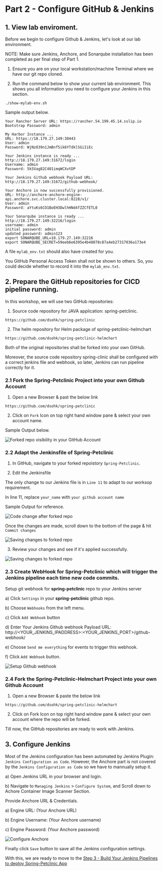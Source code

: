 # Part 2 - Configure GitHub & Jenkins 



## 1. View lab enviroment.

Before we begin to configure Github & Jenkins, let's look at our lab environment.

NOTE: Make sure Jenkins, Anchore, and Sonarqube installation has been completed as per final step of Part 1.

1) Ensure you are on your local workstation/machine Terminal where we have our git repo cloned.

2) Run the command below to show your current lab environment. This shows you all information you need to configure your Jenkins in this section.

```
./show-mylab-env.sh
```

Sample output below.

```
Your Rancher Server URL: https://rancher.54.199.45.14.sslip.io
Bootstrap Password: admin

My Harbor Instance ...
URL: https://18.179.27.149:30443
User: admin
Password: WjNzO39n1JmBnf5ik6YTdklSGiIiEc

Your Jenkins instance is ready ...
http://18.179.27.149:31672/login
Username: admin
Password: 5kSVag82C401imqWCXvtDP

Your Jenkins Github webhook Payload URL:
http://18.179.27.149:31672/github-webhook/

Your Anchore is now successfully provisioned.
URL: http://anchore-anchore-engine-api.anchore.svc.cluster.local:8228/v1/
User: admin
Password: aYtuKs6CO1BoEH3DwlhHNd4fZZCfETL0

Your Sonarqube instance is ready ...
http://18.179.27.149:32216/login
username: admin
initial password: admin
updated password: admin123
export SONARQUBE_URL=18.179.27.149:32216
export SONARQUBE_SECRET=59eeb6e6395e4b48078c87a4eb27317036a173e4
```

A file `mylab_env.txt` should also have created for you. 

You GitHub Personal Access Token shall not be shown to others.
So, you could decide whether to record it into the `mylab_env.txt`.

## 2. Prepare the GitHub repositories for CICD pipeline running.

In this workshop, we will use two GitHub repositories:

1) Source code repository for JAVA application: spring-petclinic.
```
https://github.com/dsohk/spring-petclinic
```
2) The helm repository for Helm package of spring-petclinic-helmchart

```
https://github.com/dsohk/spring-petclinic-helmchart
```

Both of the original repositories shall be forked into your own GitHub.

Moreover, the source code repository spring-clinic shall be configured with a correct jenkins file and webhook,
so later, Jenkins can run pipeline correctly for it.
 
### 2.1 Fork the Spring-Petclinic Project into your own Github Account

1) Open a new Browser & past the below link

```
https://github.com/dsohk/spring-petclinic
```

2) Click on `Fork` Icon on top right hand window pane & select your own account name. 

Sample Output below.

![Forked repo visibility in your GitHub Account](./Images-10-13-2021/step3-part2-forking-spring-petclinic.png)


### 2.2 Adapt the Jenkinsfile of Spring-Petclinic

1) In GitHub, navigate to your forked repoistory `Spring-Petclinic`. 

2) Edit the Jenkinsfile

The only change to our Jenkins file is in `Line 11` to adapt to our worksop requirement.

In line 11, replace `your_name` with `your github account name`

Sample Output for reference.

![Code change after forked repo](./Images-10-13-2021/step3-part2-forking-spring-petclinic-editing-jenkinsfile-changing-userid-pg2.png)



Once the changes are made, scroll down to the bottom of the page & hit `Commit changes` 

![Saving changes to forked repo](./Images-10-13-2021/step3-part2-forking-spring-petclinic-making-changing-userid-save.png)

3) Review your changes and see if it's applied successfully.
 
![Saving changes to forked repo](./Images-10-13-2021/step3-part2-forking-spring-petclinic-making-changing-revewing-changes-applied.png)


### 2.3 Create WebHook for Spring-Petclinic which will trigger the Jenkins pipeline each time new code commits.

Setup git webhook for **spring-petclinic** repo to your Jenkins server

a) Click `Settings` in your **spring-petclinic** github repo.

b) Choose `Webhooks` from the left menu.

c) Click `Add Webhook` button

d) Enter Your Jenkins Github webhook Payload URL:
http://<YOUR_JENKINS_IPADDRESS>:<YOUR_JENKINS_PORT>/github-webhook/ 

e) Choose `Send me everything` for events to trigger this webhook.

f) Click `Add Webhook` button.

![Setup Github webhook](./Images-10-13-2021/github-webhook.png)


### 2.4 Fork the Spring-Petclinic-Helmchart Project into your own Github Account

1) Open a new Browser & paste the below link

```
https://github.com/dsohk/spring-petclinic-helmchart
```
2) Click on Fork Icon on top right hand window pane & select your own account where the repo will be forked.


Till now, the GitHub repositories are ready to work with Jenkins.


## 3. Configure Jenkins 

Most of the Jenkins configuration has been automated by Jenkins Plugin: `Jenkins Configuration as Code`.
However, the Anchore part is not covered by the `Jenkins Configuration as Code` so we have to mannually setup it.

a) Open Jenkins URL in your browser and login.

b) Navigate to `Managing Jenkins` > `Configure System`, and Scroll down to Achore Container Image Scanner Section.

Provide Anchore URL & Credentials. 

a) Engine URL: (Your Anchore URL)

b) Engine Username: (Your Anchore username)

c) Engine Password: (Your Anchore password)

![Configure Anchore](./Images-10-13-2021/part2-configure-Jenkins-Anchore.png)

Finally click `Save` button to save all the Jenkins configuration settings.

With this, we are ready to move to the [Step 3 - Build Your Jenkins Pipelines to deploy Spring-Petclinic App](part-3.md)








































